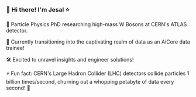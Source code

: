 ### 👋 Hi there! I'm Jesal ⭐

🌌 Particle Physics PhD researching high-mass W Bosons at CERN's ATLAS detector.

🚀 Currently transitioning into the captivating realm of data as an AiCore data trainee! 

🛠️ Excited to unravel insights and engineer solutions! 

⚡ Fun fact: CERN's Large Hadron Collider (LHC) detectors collide particles 1 billion times/second, churning out a whopping petabyte of data every second! 🤯

<!--
**jesalmandalia/jesalmandalia** is a ✨ _special_ ✨ repository because its `README.md` (this file) appears on your GitHub profile.

Here are some ideas to get you started:

- 🔭 I’m currently working on ...
- 🌱 I’m currently learning ...
- 👯 I’m looking to collaborate on ...
- 🤔 I’m looking for help with ...
- 💬 Ask me about ...
- 📫 How to reach me: ...
- 😄 Pronouns: ...
- ⚡ Fun fact: ...
-->
